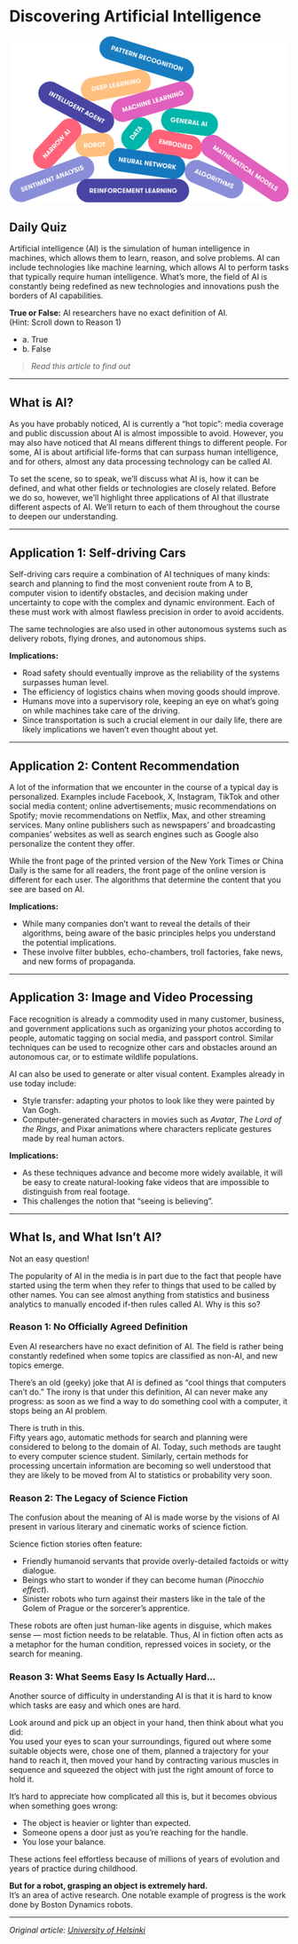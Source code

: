 # Discovering Artificial Intelligence

![Image | University of Helsinki](defining-ai.svg)

## Daily Quiz

Artificial intelligence (AI) is the simulation of human intelligence in machines, which allows them to learn, reason, and solve problems. AI can include technologies like machine learning, which allows AI to perform tasks that typically require human intelligence. What’s more, the field of AI is constantly being redefined as new technologies and innovations push the borders of AI capabilities.

**True or False:** AI researchers have no exact definition of AI.  
(Hint: Scroll down to Reason 1)

- a. True  
- b. False  

> *Read this article to find out*

---

## What is AI?

As you have probably noticed, AI is currently a “hot topic”: media coverage and public discussion about AI is almost impossible to avoid. However, you may also have noticed that AI means different things to different people. For some, AI is about artificial life-forms that can surpass human intelligence, and for others, almost any data processing technology can be called AI.

To set the scene, so to speak, we’ll discuss what AI is, how it can be defined, and what other fields or technologies are closely related. Before we do so, however, we’ll highlight three applications of AI that illustrate different aspects of AI. We’ll return to each of them throughout the course to deepen our understanding.

---

## Application 1: Self-driving Cars

Self-driving cars require a combination of AI techniques of many kinds: search and planning to find the most convenient route from A to B, computer vision to identify obstacles, and decision making under uncertainty to cope with the complex and dynamic environment. Each of these must work with almost flawless precision in order to avoid accidents.

The same technologies are also used in other autonomous systems such as delivery robots, flying drones, and autonomous ships.

**Implications:**  
- Road safety should eventually improve as the reliability of the systems surpasses human level.  
- The efficiency of logistics chains when moving goods should improve.  
- Humans move into a supervisory role, keeping an eye on what’s going on while machines take care of the driving.  
- Since transportation is such a crucial element in our daily life, there are likely implications we haven’t even thought about yet.

---

## Application 2: Content Recommendation

A lot of the information that we encounter in the course of a typical day is personalized. Examples include Facebook, X, Instagram, TikTok and other social media content; online advertisements; music recommendations on Spotify; movie recommendations on Netflix, Max, and other streaming services. Many online publishers such as newspapers’ and broadcasting companies’ websites as well as search engines such as Google also personalize the content they offer.

While the front page of the printed version of the New York Times or China Daily is the same for all readers, the front page of the online version is different for each user. The algorithms that determine the content that you see are based on AI.

**Implications:**  
- While many companies don’t want to reveal the details of their algorithms, being aware of the basic principles helps you understand the potential implications.  
- These involve filter bubbles, echo-chambers, troll factories, fake news, and new forms of propaganda.

---

## Application 3: Image and Video Processing

Face recognition is already a commodity used in many customer, business, and government applications such as organizing your photos according to people, automatic tagging on social media, and passport control. Similar techniques can be used to recognize other cars and obstacles around an autonomous car, or to estimate wildlife populations.

AI can also be used to generate or alter visual content. Examples already in use today include:
- Style transfer: adapting your photos to look like they were painted by Van Gogh.  
- Computer-generated characters in movies such as *Avatar*, *The Lord of the Rings*, and Pixar animations where characters replicate gestures made by real human actors.

**Implications:**  
- As these techniques advance and become more widely available, it will be easy to create natural-looking fake videos that are impossible to distinguish from real footage.  
- This challenges the notion that “seeing is believing”.

---

## What Is, and What Isn’t AI?

Not an easy question!

The popularity of AI in the media is in part due to the fact that people have started using the term when they refer to things that used to be called by other names. You can see almost anything from statistics and business analytics to manually encoded if-then rules called AI. Why is this so?

### Reason 1: No Officially Agreed Definition

Even AI researchers have no exact definition of AI. The field is rather being constantly redefined when some topics are classified as non-AI, and new topics emerge.

There’s an old (geeky) joke that AI is defined as “cool things that computers can’t do.” The irony is that under this definition, AI can never make any progress: as soon as we find a way to do something cool with a computer, it stops being an AI problem.

There is truth in this.  
Fifty years ago, automatic methods for search and planning were considered to belong to the domain of AI. Today, such methods are taught to every computer science student. Similarly, certain methods for processing uncertain information are becoming so well understood that they are likely to be moved from AI to statistics or probability very soon.

### Reason 2: The Legacy of Science Fiction

The confusion about the meaning of AI is made worse by the visions of AI present in various literary and cinematic works of science fiction.

Science fiction stories often feature:
- Friendly humanoid servants that provide overly-detailed factoids or witty dialogue.
- Beings who start to wonder if they can become human (*Pinocchio effect*).
- Sinister robots who turn against their masters like in the tale of the Golem of Prague or the sorcerer’s apprentice.

These robots are often just human-like agents in disguise, which makes sense — most fiction needs to be relatable. Thus, AI in fiction often acts as a metaphor for the human condition, repressed voices in society, or the search for meaning.

### Reason 3: What Seems Easy Is Actually Hard...

Another source of difficulty in understanding AI is that it is hard to know which tasks are easy and which ones are hard.

Look around and pick up an object in your hand, then think about what you did:  
You used your eyes to scan your surroundings, figured out where some suitable objects were, chose one of them, planned a trajectory for your hand to reach it, then moved your hand by contracting various muscles in sequence and squeezed the object with just the right amount of force to hold it.

It’s hard to appreciate how complicated all this is, but it becomes obvious when something goes wrong:  
- The object is heavier or lighter than expected.  
- Someone opens a door just as you’re reaching for the handle.  
- You lose your balance.

These actions feel effortless because of millions of years of evolution and years of practice during childhood.

**But for a robot, grasping an object is extremely hard.**  
It’s an area of active research. One notable example of progress is the work done by Boston Dynamics robots.

---

*Original article: [University of Helsinki](https://course.elementsofai.com/1/1)*
